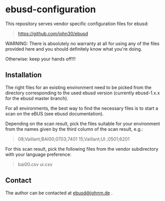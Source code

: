 ebusd-configuration
===================

This repository serves vendor specific configuration files for ebusd:

> https://github.com/john30/ebusd


WARNING: There is absolutely no warranty at all for using any of the files
provided here and you should definitely know what you're doing.

Otherwise: keep your hands off!!!


Installation
------------

The right files for an existing environment need to be picked from the
directory corresponding to the used ebusd version (currently ebusd-1.x.x for
the ebusd master branch).

For all environments, the best way to find the necessary files is to start a
scan on the eBUS (see ebusd documentation).

Depending on the scan result, pick the files suitable for your environment
from the names given by the third column of the scan result, e.g.:

> 08;Vaillant;BAI00;0703;7401
> 15;Vaillant;UI   ;0501;6201

For this scan result, pick the following files from the vendor subdirectory
with your language preference:

> bai00.csv
> ui.csv


Contact
-------

The author can be contacted at ebusd@johnm.de .
